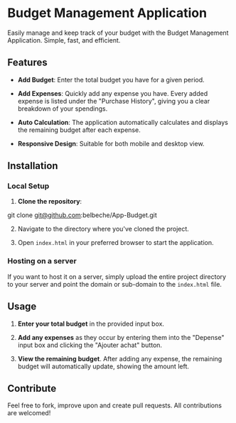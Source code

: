 # Budget Management Application

Easily manage and keep track of your budget with the Budget Management Application. Simple, fast, and efficient.

## Features

- **Add Budget**: Enter the total budget you have for a given period.
  
- **Add Expenses**: Quickly add any expense you have. Every added expense is listed under the "Purchase History", giving you a clear breakdown of your spendings.
  
- **Auto Calculation**: The application automatically calculates and displays the remaining budget after each expense.
  
- **Responsive Design**: Suitable for both mobile and desktop view.

## Installation

### Local Setup

1. **Clone the repository**:

git clone git@github.com:belbeche/App-Budget.git


2. Navigate to the directory where you've cloned the project.

3. Open `index.html` in your preferred browser to start the application.

### Hosting on a server

If you want to host it on a server, simply upload the entire project directory to your server and point the domain or sub-domain to the `index.html` file.

## Usage

1. **Enter your total budget** in the provided input box.

2. **Add any expenses** as they occur by entering them into the "Depense" input box and clicking the "Ajouter achat" button.

3. **View the remaining budget**. After adding any expense, the remaining budget will automatically update, showing the amount left.

## Contribute

Feel free to fork, improve upon and create pull requests. All contributions are welcomed!
